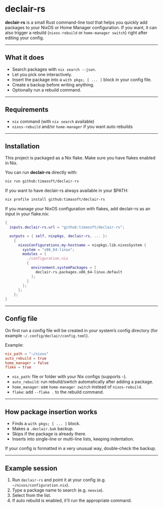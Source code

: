# declair-rs

**declair-rs** is a small Rust command-line tool that helps you quickly add packages to your NixOS or Home Manager configuration. If you want, it can also trigger a rebuild (`nixos-rebuild` or `home-manager switch`) right after editing your config.

---

## What it does

* Search packages with `nix search --json`.
* Let you pick one interactively.
* Insert the package into a `with pkgs; [ ... ]` block in your config file.
* Create a backup before writing anything.
* Optionally run a rebuild command.

---

## Requirements

* `nix` command (with `nix search` available)
* `nixos-rebuild` and/or `home-manager` if you want auto rebuilds

---

## Installation

This project is packaged as a Nix flake.
Make sure you have flakes enabled in Nix.

You can run **declair-rs** directly with:
```bash
nix run github:timasoft/declair-rs
```

If you want to have declair-rs always available in your $PATH:
```bash
nix profile install github:timasoft/declair-rs
```

If you manage your NixOS configuration with flakes, add declair-rs as an input in your flake.nix:
```nix
{
  inputs.declair-rs.url = "github:timasoft/declair-rs";

  outputs = { self, nixpkgs, declair-rs, ... }:
    {
      nixosConfigurations.my-hostname = nixpkgs.lib.nixosSystem {
        system = "x86_64-linux";
        modules = [
          ./configuration.nix
          {
            environment.systemPackages = [
              declair-rs.packages.x86_64-linux.default
            ];
          }
        ];
      };
    };
}
```

---

## Config file

On first run a config file will be created in your system’s config directory (for example `~/.config/declair/config.toml`).

Example:

```toml
nix_path = "~/nixos"
auto_rebuild = true
home_manager = false
flake = true
```

* `nix_path`: file or folder with your Nix configs (supports `~`).
* `auto_rebuild`: run rebuild/switch automatically after adding a package.
* `home_manager`: use `home-manager switch` instead of `nixos-rebuild`.
* `flake`: add `--flake .` to the rebuild command.

---

## How package insertion works

* Finds a `with pkgs; [ ... ]` block.
* Makes a `.declair.bak` backup.
* Skips if the package is already there.
* Inserts into single-line or multi-line lists, keeping indentation.

If your config is formatted in a very unusual way, double‑check the backup.

---

## Example session

1. Run `declair-rs` and point it at your config (e.g. `~/nixos/configuration.nix`).
2. Type a package name to search (e.g. `neovim`).
3. Select from the list.
4. If auto rebuild is enabled, it’ll run the appropriate command.
